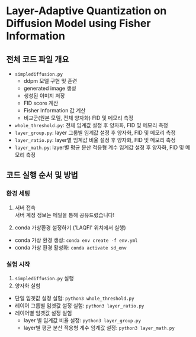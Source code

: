 # Layer-Adaptive Quantization on Diffusion Model using Fisher Information

## 전체 코드 파일 개요
- `simplediffusion.py`
  - ddpm 모델 구현 및 훈련
  - generated image 생성
  - 생성된 이미지 저장
  - FID score 계산
  - Fisher Information 값 계산
  - 비교군(원본 모델, 전체 양자화) FID 및 메모리 측정
- `whole_threshold.py`: 전체 임계값 설정 후 양자화, FID 및 메모리 측정
- `layer_group.py`: layer 그룹별 임계값 설정 후 양자화, FID 및 메모리 측정
- `layer_ratio.py`: layer별 임계값 비율 설정 후 양자화, FID 및 메모리 측정
- `layer_math.py`: layer별 평균 분산 적응형 계수 임계값 설정 후 양자화, FID 및 메모리 측정


## 코드 실행 순서 및 방법

### 환경 세팅
1. 서버 접속 <br>
   서버 계정 정보는 메일을 통해 공유드렸습니다!
   
2. conda 가상환경 설정하기 ('LAQFI' 위치에서 실행)
  - conda 가상 환경 생성: `conda env create -f env.yml`
  - conda 가상 환경 활성화: `conda activate sd_env`

### 실험 시작
1. `simplediffusion.py` 실행
2. 양자화 실험 <br>
  - 단일 임곗값 설정 실험: `python3 whole_threshold.py`
  - 레이어  그룹별 임곗값 설정 실험: `python3 layer_ratio.py`
  - 레이어별 임곗값 설정 실험
    - layer 별 임계값 비율 설정: `python3 layer_group.py`
    - layer별 평균 분산 적응형 계수 임계값 설정: `python3 layer_math.py`

